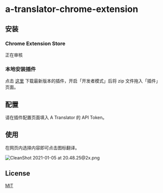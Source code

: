 # a-translator-chrome-extension

## 安装

### Chrome Extension Store

正在审核

### 本地安装插件

点击 [这里](https://github.com/geekdada/a-translator-chrome-extension/releases/latest/download/extension.zip) 下载最新版本的插件，开启「开发者模式」后将 zip 文件拖入「插件」页面。

## 配置

请在插件配置页面填入 A Translator 的 API Token。

## 使用

在网页内选择内容即可点击图标翻译。

![CleanShot 2021-01-05 at 20.48.25@2x.png](https://i.loli.net/2021/01/05/lKYxgU6L8NHBJfi.png)

## License

[MIT](./LICENSE)
